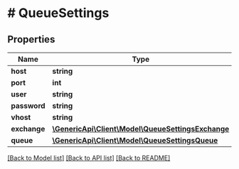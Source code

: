 # # QueueSettings

## Properties

Name | Type | Description | Notes
------------ | ------------- | ------------- | -------------
**host** | **string** |  | 
**port** | **int** |  | 
**user** | **string** |  | 
**password** | **string** |  | 
**vhost** | **string** |  | 
**exchange** | [**\GenericApi\Client\Model\QueueSettingsExchange**](QueueSettingsExchange.md) |  | 
**queue** | [**\GenericApi\Client\Model\QueueSettingsQueue**](QueueSettingsQueue.md) |  | 

[[Back to Model list]](../../README.md#documentation-for-models) [[Back to API list]](../../README.md#documentation-for-api-endpoints) [[Back to README]](../../README.md)



